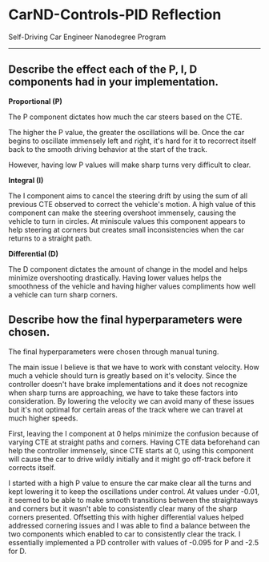 # CarND-Controls-PID Reflection
Self-Driving Car Engineer Nanodegree Program

---

## Describe the effect each of the P, I, D components had in your implementation.

**Proportional (P)**

The P component dictates how much the car steers based on the CTE.

The higher the P value, the greater the oscillations will be.  Once the car begins to oscillate immensely left and right, it's hard for it to recorrect itself back to the smooth driving behavior at the start of the track.  

However, having low P values will make sharp turns very difficult to clear.  

**Integral (I)**

The I component aims to cancel the steering drift by using the sum of all previous CTE observed to correct the vehicle's motion.  A high value of this component can make the steering overshoot immensely, causing the vehicle to turn in circles.  At miniscule values this component appears to help steering at corners but creates small inconsistencies when the car returns to a straight path.  

**Differential (D)**

The D component dictates the amount of change in the model and helps minimize overshooting drastically.  Having lower values helps the smoothness of the vehicle and having higher values compliments how well a vehicle can turn sharp corners.  

## Describe how the final hyperparameters were chosen.

The final hyperparameters were chosen through manual tuning.  

The main issue I believe is that we have to work with constant velocity. How much a vehicle should turn is greatly based on it's velocity.  Since the controller doesn't have brake implementations and it does not recognize when sharp turns are approaching, we have to take these factors into consideration.  By lowering the velocity we can avoid many of these issues but it's not optimal for certain areas of the track where we can travel at much higher speeds.   

First, leaving the I component at 0 helps minimize the confusion because of varying CTE at straight paths and corners.  Having CTE data beforehand can help the controller immensely, since CTE starts at 0, using this component will cause the car to drive wildly initially and it might go off-track before it corrects itself.

I started with a high P value to ensure the car make clear all the turns and kept lowering it to keep the oscillations under control.   At values under -0.01, it seemed to be able to make smooth transitions between the straightaways and corners but it wasn't able to consistently clear many of the sharp corners presented.  Offsetting this with higher differential values helped addressed cornering issues and I was able to find a balance between the two components which enabled to car to consistently clear the track.  I essentially implemented a PD controller with values of -0.095 for P and -2.5 for D. 

